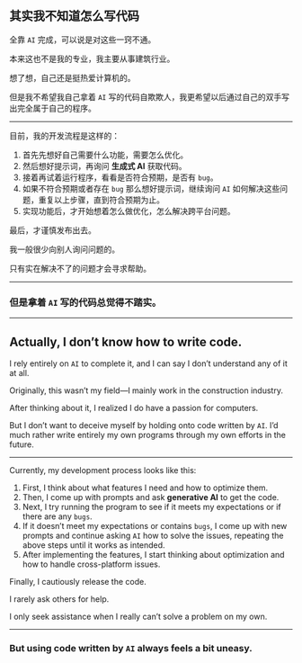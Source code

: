 ## 其实我不知道怎么写代码

全靠 `AI` 完成，可以说是对这些一窍不通。

本来这也不是我的专业，我主要从事建筑行业。

想了想，自己还是挺热爱计算机的。

但是我不希望我自己拿着 `AI` 写的代码自欺欺人，我更希望以后通过自己的双手写出完全属于自己的程序。

---

目前，我的开发流程是这样的：

1. 首先先想好自己需要什么功能，需要怎么优化。
2. 然后想好提示词，再询问 __生成式 AI__ 获取代码。
3. 接着再试着运行程序，看看是否符合预期，是否有 `bug`。
4. 如果不符合预期或者存在 `bug` 那么想好提示词，继续询问 `AI` 如何解决这些问题，重复以上步骤，直到符合预期为止。
5. 实现功能后，才开始想着怎么做优化，怎么解决跨平台问题。

最后，才谨慎发布出去。

我一般很少向别人询问问题的。

只有实在解决不了的问题才会寻求帮助。

---

### 但是拿着 `AI` 写的代码总觉得不踏实。

---

## Actually, I don’t know how to write code.

I rely entirely on `AI` to complete it, and I can say I don’t understand any of it at all.

Originally, this wasn’t my field—I mainly work in the construction industry.

After thinking about it, I realized I do have a passion for computers.

But I don’t want to deceive myself by holding onto code written by `AI`. I’d much rather write entirely my own programs through my own efforts in the future.

---

Currently, my development process looks like this:

1. First, I think about what features I need and how to optimize them.
2. Then, I come up with prompts and ask __generative AI__ to get the code.
3. Next, I try running the program to see if it meets my expectations or if there are any `bugs`.
4. If it doesn’t meet my expectations or contains `bugs`, I come up with new prompts and continue asking `AI` how to solve the issues, repeating the above steps until it works as intended.
5. After implementing the features, I start thinking about optimization and how to handle cross-platform issues.

Finally, I cautiously release the code.

I rarely ask others for help.

I only seek assistance when I really can’t solve a problem on my own.

---

### But using code written by `AI` always feels a bit uneasy. 
